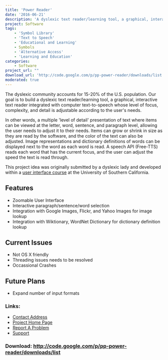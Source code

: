 ```yaml
---
title: 'Power Reader'
date: '2016-06-21'
description: 'A dyslexic text reader/learning tool, a graphical, interactive text reader integrated with computer text-to-speech whose level of focus, complexity, and detail is adjustable according to the user\''s needs.'
project: Software
tags:
    - 'Symbol Library'
    - 'Text to Speech'
    - 'Educational and Learning'
    - Symbols
    - 'Alternative Access'
    - 'Learning and Education'
categories:
    - Software
project_url: ""
download_url: 'http://code.google.com/p/pp-power-reader/downloads/list'
moderated: true
---
```

The dyslexic community accounts for 15-20% of the U.S. population. Our goal is to build a dyslexic text reader/learning tool, a graphical, interactive text reader integrated with computer text-to-speech whose level of focus, complexity, and detail is adjustable according to the user's needs.

In other words, a multiple 'level of detail' presentation of text where items can be viewed at the letter, word, sentence, and paragraph level, allowing the user needs to adjust it to their needs. Items can grow or shrink in size as they are read by the software, and the color of the text can also be adjusted. Image representations and dictionary definitions of words can be displayed next to the word as each word is read. A speech API (Free-TTS) reads each word that has the current focus, and the user can adjust the speed the text is read through.

This project idea was originally submitted by a dyslexic lady and developed within a <a _blank="" href="" target="">user interface course</a> at the University of Southern California.

Features
--------

- Zoomable User Interface
- Interactive paragraph/sentence/word selection
- Integration with Google Images, Flickr, and Yahoo Images for image lookup
- Integration with Wiktionary, WordNet Dictionary for dictionary definition lookup

Current Issues
--------------

- Not OS X friendly
- Threading issues needs to be resolved
- Occassional Crashes

Future Plans
------------

- Expand number of input formats

### Links:
- <a href="mailto:info@projectpossibility.org">Contact Address</a>
- <a href="http://www.projectpossibility.org/viewProject.php?id=1">Project Home Page</a>
- <a href="http://lists.projectpossibility.org/listinfo.cgi/project-powerreader-projectpossibility.org">Report A Problem</a>
- <a href="http://lists.projectpossibility.org/listinfo.cgi/project-powerreader-projectpossibility.org">Support</a>

### Download: http://code.google.com/p/pp-power-reader/downloads/list 